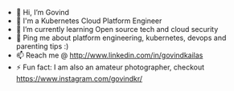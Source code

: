 - 👋 Hi, I’m Govind
- 🏢 I'm a Kubernetes Cloud Platform Engineer
- 🌱 I’m currently learning Open source tech and cloud security
- 💬 Ping me about platform engineering, kubernetes, devops and parenting tips :) 
- 📫 Reach me @ http://www.linkedin.com/in/govindkailas
- ⚡️ Fun fact: I am also an amateur photographer, checkout https://www.instagram.com/govindkr/

<!---
govindkailas/govindkailas is a ✨ special ✨ repository because its `README.md` (this file) appears on your GitHub profile.
You can click the Preview link to take a look at your changes.
--->

